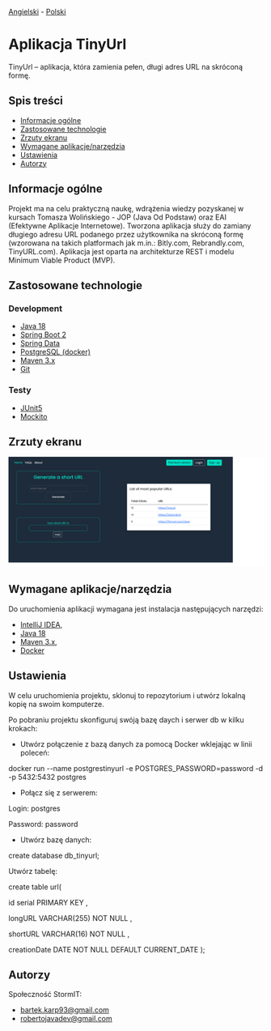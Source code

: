 [Angielski](README.md) - [<ins>Polski</ins>](README.pl.md)

# Aplikacja TinyUrl
TinyUrl – aplikacja, która zamienia pełen, długi adres URL na skróconą formę.

## Spis treści
* [Informacje ogólne](#informacje-ogólne)
* [Zastosowane technologie](#zastosowane-technologie)
* [Zrzuty ekranu](#zrzuty-ekranu)
* [Wymagane aplikacje/narzędzia](#wymagane-aplikacje-narzedzia)
* [Ustawienia](#ustawienia)
* [Autorzy](#autorzy)

## Informacje ogólne
Projekt ma na celu praktyczną naukę, wdrążenia wiedzy pozyskanej w kursach Tomasza Wolińskiego - JOP (Java Od Podstaw) oraz EAI (Efektywne Aplikacje Internetowe).
Tworzona aplikacja służy do zamiany długiego adresu URL podanego przez użytkownika na skróconą formę (wzorowana na takich platformach jak m.in.: Bitly.com, Rebrandly.com, TinyURL.com).
Aplikacja jest oparta na architekturze REST i modelu Minimum Viable Product (MVP).

## Zastosowane technologie
### Development
- [Java 18](https://openjdk.org/projects/jdk/18/)
- [Spring Boot 2](https://spring.io/projects/spring-boot)
- [Spring Data](https://spring.io/projects/spring-data)
- [PostgreSQL (docker)](https://www.postgresql.org/)
- [Maven 3.x](https://maven.apache.org/)
- [Git](https://git-scm.com/)


### Testy
- [JUnit5](https://junit.org/junit5/)
- [Mockito](https://site.mockito.org/)

## Zrzuty ekranu
![Test redirect](./images/mainsite.png)

## Wymagane aplikacje/narzędzia
Do uruchomienia aplikacji wymagana jest instalacja następujących narzędzi:

- [IntelliJ IDEA](https://www.jetbrains.com/idea/),
- [Java 18](https://openjdk.org/projects/jdk/18/)
- [Maven 3.x](https://maven.apache.org/download.cgi),
- [Docker](https://docs.docker.com/get-docker/)

## Ustawienia

W celu uruchomienia projektu, sklonuj to repozytorium i utwórz lokalną kopię na swoim komputerze.

Po pobraniu projektu skonfiguruj swóją bazę daych i serwer db w kilku krokach:

- Utwórz połączenie z bazą danych za pomocą Docker wklejając w linii poleceń:

docker run --name postgrestinyurl -e POSTGRES_PASSWORD=password -d -p 5432:5432 postgres

- Połącz się z serwerem:

Login: postgres

Password: password

- Utwórz bazę danych:

create database db_tinyurl;

Utwórz tabelę:

create table url(

id serial PRIMARY KEY ,

longURL VARCHAR(255) NOT NULL ,

shortURL VARCHAR(16) NOT NULL ,

creationDate DATE NOT NULL DEFAULT CURRENT_DATE
);

## Autorzy
Społeczność StormIT:
- bartek.karp93@gmail.com
- robertojavadev@gmail.com